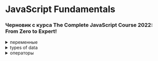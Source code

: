 <!-- 
<details> <summary>  HTML </summary>  </details> 
-->

# JavaScript Fundamentals 
###  Черновик с курса The Complete JavaScript Course 2022: From Zero to Expert! 

<details> <summary>  переменные </summary> 

  Обьявление переменной. Есть несколько операторов для этого: 
  
  `let` -  создание переменной с возможностью изменить в будщем. <strong>Can be mutated. </strong>
  
  `const` - создание переменной без возможности давать новое значение. <strong>Immutable variable.</strong>
  
  `var` - полностью как let
  
  <strong>Как их использовать?</strong> Для чистоты кода: обычно const, и let только когда уверены, что её нужно будет менять. Например: год рождения - конст, возраст - лет. Одно - не меняется, второе - да.
  
`let & const` - с обновления ES6, so they are modern JavaScript. const нельзя давать undefined. `var`- старый вариант обьявление переменных, лучше его избегать.
  
 Пример обьявления переменной
  
    let fistname='Jonas';

  
</details> 

<details> <summary>  types of data </summary> 
  
Есть два вида значений - обьекты и примитивные, все остальные.
  
Примитивные:
  
<strong>`Number`</strong> -Число с плавающей точкой. 23 = 23.0 в js.

<strong>`String`</strong> - просто текст.

<strong>`Boolean`</strong> - логический вид, принимает True/False

`Undefined` - Обьявленная переменная без значения, но позже может получить его.

`Null` - Обьявленная переменная но без значения, и дать значение ей его нельзя.

`Symbo` (ES2015)- Переменная с значением, что нельзя изменить. Подробности будут в конце курса.

`BigInt` (ES2020) - Может хранить огромные целые числа.

<strong>JavaScript has dynamic typing: </strong>В JS в первых трёх типах нет необходимости обозначать тип данных в переменной, как в других языках. Он определяется сам. <strong>И тип данных хранит Само Значение, а не переменная. То есть бокс хранит значениe, что имеет тип данных</strong> Это значит, что можно без проблем менять тип данных в переменной.

</details> 

<details> <summary>  операторы </summary> 
  
So an <strong>operator</strong> basically allows us to transform values or combine multiple values and really do all kinds of work with values. Есть много видов операторов, по порядку:
<details> <summary>  mathematical or arihmetic operators </summary> 
  
`+` `-` `/` `*` - очевидные операторы. `console.log(ageJonas * 2, ageJonas / 10);`

`**` - возвести в степень. `2 ** 3` = 8

  </details> 

typeof - выдаёт тип данных переменной или текста после оператора. ! багует при попытке определить тип значения null.
</details> 


